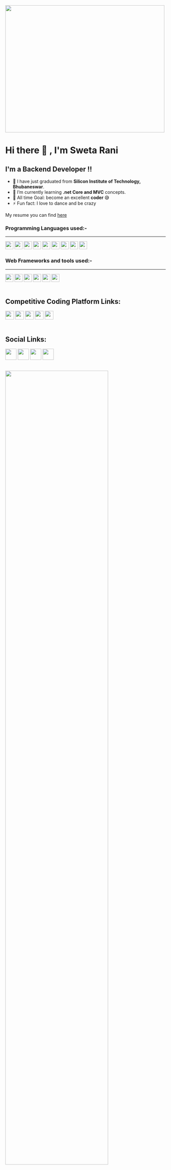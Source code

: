 <img src="https://media.giphy.com/media/du3J3cXyzhj75IOgvA/giphy.gif" width="500" height="400" /> 

# Hi there 👋 , I'm Sweta Rani
## I'm a Backend Developer !!

- 🔭 I have just graduated from **Silicon Institute of Technology, Bhubaneswar**.
- 🌱 I’m currently learning **.net Core and MVC** concepts.
- 🥅 All time Goal: become an excellent **coder** :sweat_smile:
- ⚡ Fun fact: I love to dance and be crazy
<!-- - 👯 I’m going to start my contribution program in GirplScript Winter of Contributing 2021. -->
My resume you can find [here](https://docs.google.com/document/d/1vMoNyY48-aI023bH5kIATAiYXJme4swXOHoQYyGpswk/edit?usp=sharing)

### Programming Languages used:-
-----
<code><img height="25" src="https://user-images.githubusercontent.com/70569920/123847212-f4e2dd00-d933-11eb-93cb-9f61cd69b6b1.png"></code>
<code><img height="25" src="https://user-images.githubusercontent.com/70569920/123847332-1cd24080-d934-11eb-8a80-1f135dad54b4.png"></code>
<code><img height="25" src="https://user-images.githubusercontent.com/70569920/123847458-3c696900-d934-11eb-969d-70e933c75dc4.png"></code>
<code><img height="25" src="https://user-images.githubusercontent.com/70569920/123847516-49865800-d934-11eb-8c1d-a1df55375b05.png"></code>
<code><img height="25" src="https://user-images.githubusercontent.com/70569920/123847549-560ab080-d934-11eb-9fe3-939a6ae0f428.png"></code>
<code><img height="25" src="https://user-images.githubusercontent.com/70569920/123839505-d0363780-d92a-11eb-97a4-9426134b340b.jpg"></code>
<code><img height="25" src="https://user-images.githubusercontent.com/70569920/123844046-2f4a7b00-d930-11eb-8e22-aaf578d8fe53.png"></code>
<code><img height="25" src="https://user-images.githubusercontent.com/70569920/123844597-db8c6180-d930-11eb-85b5-dcf25b916455.png"></code>
<code><img height="25" src="https://user-images.githubusercontent.com/70569920/124365754-a2712b80-dc67-11eb-982a-22fef79e6bfa.png"></code>
<br>

### Web Frameworks and tools used:-
-----
<code><img height="25" src="https://user-images.githubusercontent.com/70569920/123846989-a6354300-d933-11eb-91d0-1af1effda060.png"></code>
<code><img height="25" src="https://user-images.githubusercontent.com/70569920/123845196-869d1b00-d931-11eb-946f-b544e981cbdc.png"></code>
<code><img height="25" src="https://user-images.githubusercontent.com/70569920/123845395-c106b800-d931-11eb-90e9-10a31987fe53.png"></code>
<code><img height="25" src="https://user-images.githubusercontent.com/70569920/123847153-db419580-d933-11eb-9df1-8ef2158291bb.png"></code>
<code><img height="25" src="https://user-images.githubusercontent.com/70569920/123850116-40e35100-d937-11eb-9ed9-7d5921d98d49.png"></code>
<code><img height="25" src="https://user-images.githubusercontent.com/70569920/123850217-5ce6f280-d937-11eb-91f0-07489c5ac558.png"></code>
<br>
<br />

## Competitive Coding Platform Links:

<code>[<img height="27" src="https://user-images.githubusercontent.com/70569920/125207267-e76d1180-e2a8-11eb-9c41-27d2ed984fd2.png">](https://www.codechef.com/users/swetaranisr)</code>
<code>[<img height="27" src="https://user-images.githubusercontent.com/70569920/125207417-f0aaae00-e2a9-11eb-82b4-79ec3f2d2269.png">](https://www.interviewbit.com/profile/sr_sweta)</code>
<code>[<img height="27" src="https://user-images.githubusercontent.com/70569920/125207502-349db300-e2aa-11eb-87a9-5a5b6936f4a4.png">](https://leetcode.com/sr_sweta/)</code> 
<code>[<img height="27" src="https://user-images.githubusercontent.com/70569920/125207543-7dee0280-e2aa-11eb-9ad6-a9910c06565d.png">](https://codeforces.com/profile/sr_sweta)</code>
<code>[<img height="27" src="https://user-images.githubusercontent.com/70569920/165450619-67030e74-a114-4c4d-8d65-864457c1d6f0.png">](https://auth.geeksforgeeks.org/user/user_k1xn/practice/)</code>
<br>
<br>
## Social Links:

[<img src="https://img.icons8.com/color/48/000000/linkedin.png" width="35" height="35"/>](https://www.linkedin.com/in/sr-sweta/) [<img src="https://img.icons8.com/color/48/000000/twitter.png" width="35" height="35"/>](https://twitter.com/SR_Sweta15) [<img src="https://img.icons8.com/fluent/48/000000/instagram-new.png" width="35" height="35"/>](https://www.instagram.com/hi_craziesthere/) [<img src="https://img.icons8.com/color/48/000000/facebook.png" width="35" height="35"/>](https://www.facebook.com/sweta.rani.545402/) 
<br>
<br>

<img src="https://github-readme-stats.vercel.app/api?username=sr-sweta&count_private=true&&show_icons=true&title_color=08fdd8&icon_color=bb2acf&text_color=ffffff&bg_color=242424" width="80%"/>
<br>
<br>

[![Top Langs](https://github-readme-stats.vercel.app/api/top-langs/?username=sr-sweta&langs_count=8&title_color=fff&icon_color=f9f9f9&text_color=9f9f9f&bg_color=151515)](https://github.com/anuraghazra/github-readme-stats)
<br>
<br>


[![Ryo-ma's github trophy](https://github-profile-trophy.vercel.app/?username=sr-sweta&row=1&theme=radical)](https://github.com/ryo-ma/github-profile-trophy)
<br>
<br>

[![DenverCoder1's github streak](https://github-readme-streak-stats.herokuapp.com/?user=sr-sweta&theme=radical)](https://github.com/DenverCoder1/github-readme-streak-stats)
<br>
<br>

<p>
  <a href="https://github.com/sr-sweta/Dictionary-Application">
    <img src="https://github-readme-stats.vercel.app/api/pin/?username=sr-sweta&repo=Dictionary-Application&show_icons=true&theme=radical" />
  </a>
  <a href="https://github.com/sr-sweta/Covid-Updates">
    <img src="https://github-readme-stats.vercel.app/api/pin/?username=sr-sweta&repo=Covid-Case-Counter&show_icons=true&theme=radical" />
  </a>
</p>

<p>
  <a href="https://github.com/sr-sweta/ASP.NET-Core-Web-API">
    <img src="https://github-readme-stats.vercel.app/api/pin/?username=sr-sweta&repo=ASP.NET-Core-Web-API&show_icons=true&theme=radical" />
  </a>
  <a href="https://github.com/sr-sweta/HR-System">
    <img src="https://github-readme-stats.vercel.app/api/pin/?username=sr-sweta&repo=HR-System&show_icons=true&theme=radical" />
  </a>
</p>

<p>
  <a href="https://github.com/sr-sweta/My-Awesome-Cart">
    <img src="https://github-readme-stats.vercel.app/api/pin/?username=sr-sweta&repo=My-Awesome-Cart&show_icons=true&theme=radical" />
  </a>
  <a href="https://github.com/sr-sweta/House-price-prediction">
    <img src="https://github-readme-stats.vercel.app/api/pin/?username=sr-sweta&repo=House-price-prediction&show_icons=true&theme=radical" />
  </a>
</p>

<p>
  <a href="https://github.com/sr-sweta/Covid-Updates">
    <img src="https://github-readme-stats.vercel.app/api/pin/?username=sr-sweta&repo=Covid-Case-Counter&show_icons=true&theme=radical" />
  </a>
  <a href="https://github.com/sr-sweta/Crio-Winter-of-Doing">
    <img src="https://github-readme-stats.vercel.app/api/pin/?username=sr-sweta&repo=Crio-Winter-of-Doing&show_icons=true&theme=radical" />
  </a>
</p>
<br>

<strong>Thank you for viewing my profile :smiley:</strong>

